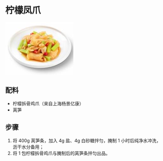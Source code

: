 # 柠檬凤爪

![柠檬凤爪](/images/柠檬凤爪.jpg)

## 配料

- 柠檬拆骨鸡爪（来自上海杨景亿康）
- 莴笋

## 步骤

1. 将 400g 莴笋条，加入 4g 盐、4g 白砂糖拌匀，腌制 1 小时后纯净水冲洗，沥干水分备用；
2. 将 1 包柠檬拆骨鸡爪与腌制后的莴笋条拌匀出品。
